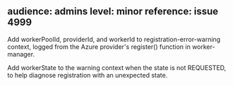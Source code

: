 audience: admins
level: minor
reference: issue 4999
---
Add workerPoolId, providerId, and workerId to registration-error-warning
context, logged from the Azure provider's register() function in
worker-manager.

Add workerState to the warning context when the state is not REQUESTED,
to help diagnose registration with an unexpected state.
